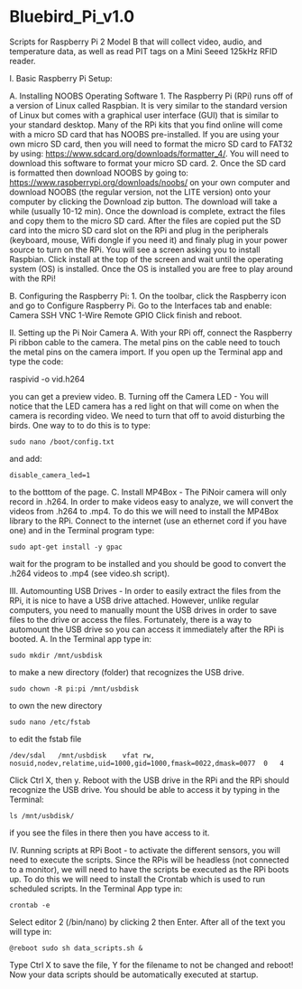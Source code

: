 # Bluebird_Pi_v1.0
Scripts for Raspberry Pi 2 Model B that will collect video, audio, and temperature data, as well as read PIT tags on a Mini Seeed 125kHz RFID reader.


I. Basic Raspberry Pi Setup:

  A. Installing NOOBS Operating Software
    1. The Raspberry Pi (RPi) runs off of a version of Linux called Raspbian. It is very similar to the standard version of Linux but comes with a graphical user interface (GUI) that is similar to your standard desktop. Many of the RPi kits that you find online will come with a micro SD card that has NOOBS pre-installed. If you are using your own micro SD card, then you will need to format the micro SD card to FAT32 by using: https://www.sdcard.org/downloads/formatter_4/. You will need to download this software to format your micro SD card.
    2. Once the SD card is formatted then download NOOBS by going to: https://www.raspberrypi.org/downloads/noobs/ on your own computer and download NOOBS (the regular version, not the LITE version) onto your computer by clicking the Download zip button. The download will take a while (usually 10-12 min).
    Once the download is complete, extract the files and copy them to the micro SD card.
    After the files are copied put the SD card into the micro SD card slot on the RPi and plug in the peripherals (keyboard, mouse, Wifi dongle if you need it) and finaly plug in your power source to turn on the RPi.
    You will see a screen asking you to install Raspbian. Click install at the top of the screen and wait until the operating system (OS) is installed.
    Once the OS is installed you are free to play around with the RPi!
  
  B. Configuring the Raspberry Pi:
    1. On the toolbar, click the Raspberry icon and go to Configure Raspberry Pi. Go to the Interfaces tab and enable:
			Camera
			SSH
			VNC
			1-Wire
			Remote GPIO
		Click finish and reboot.

II. Setting up the Pi Noir Camera
	A. With your RPi off, connect the Raspberry Pi ribbon cable to the camera. The metal pins on the cable need to touch the metal pins on the camera import. If you open up the Terminal app and type the code:
	
raspivid -o vid.h264
	
you can get a preview video.
	B. Turning off the Camera LED - You will notice that the LED camera has a red light on that will come on when the camera is recording video. We need to turn that off to avoid disturbing the birds. One way to to do this is to type:
	
	sudo nano /boot/config.txt
and add:
	
	disable_camera_led=1
to the botttom of the page.
	C. Install MP4Box - The PiNoir camera will only record in .h264. In order to make videos easy to analyze, we will convert the videos from .h264 to .mp4. To do this we will need to install the MP4Box library to the RPi. Connect to the internet (use an ethernet cord if you have one) and in the Terminal program type:
	
	sudo apt-get install -y gpac
wait for the program to be installed and you should be good to convert the .h264 videos to .mp4 (see video.sh script).

III. Automounting USB Drives - In order to easily extract the files from the RPi, it is nice to have a USB drive attached. However, unlike regular computers, you need to manually mount the USB drives in order to save files to the drive or access the files. Fortunately, there is a way to automount the USB drive so you can access it immediately after the RPi is booted.
	A. In the Terminal app type in:
	
	sudo mkdir /mnt/usbdisk
to make a new directory (folder) that recognizes the USB drive.

	sudo chown -R pi:pi /mnt/usbdisk
to own the new directory

	sudo nano /etc/fstab
to edit the fstab file

	/dev/sdal	/mnt/usbdisk	vfat rw, nosuid,nodev,relatime,uid=1000,gid=1000,fmask=0022,dmask=0077	0	4
Click Ctrl X, then y. Reboot with the USB drive in the RPi and the RPi should recognize the USB drive. You should be able to access it by typing in the Terminal:

	ls /mnt/usbdisk/
if you see the files in there then you have access to it.

IV. Running scripts at RPi Boot - to activate the different sensors, you will need to execute the scripts. Since the RPis will be headless (not connected to a monitor), we will need to have the scripts be executed as the RPi boots up. To do this we will need to install the Crontab which is used to run scheduled scripts. In the Terminal App type in:

	crontab -e
Select editor 2 (/bin/nano) by clicking 2 then Enter. After all of the text you will type in:

	@reboot sudo sh data_scripts.sh &
Type Ctrl X to save the file, Y for the filename to not be changed and reboot! Now your data scripts should be automatically executed at startup.
